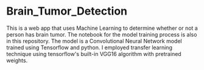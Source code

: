 # Brain_Tumor_Detection
This is a web app that uses Machine Learning to determine whether or not a person has brain tumor.
The notebook for the model training process is also in this repository.
The model is a Convolutional Neural Network model trained using Tensorflow and python.
I employed transfer learning technique using tensorflow's built-in VGG16 algorithm with pretrained weights.
